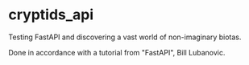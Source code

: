 # cryptids_api
Testing FastAPI and discovering a vast world of non-imaginary biotas.

Done in accordance with a tutorial from "FastAPI", Bill Lubanovic.
